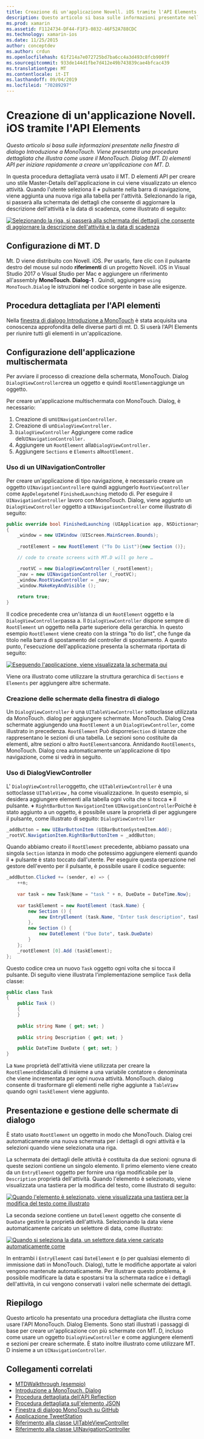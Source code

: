 ```yaml
---
title: Creazione di un'applicazione Novell. iOS tramite l'API Elements
description: Questo articolo si basa sulle informazioni presentate nella finestra di dialogo Introduzione a MonoTouch. Viene presentata una procedura dettagliata che illustra come usare il MonoTouch. Dialog (MT. D) elementi API per iniziare rapidamente a creare un'applicazione con MT. D.
ms.prod: xamarin
ms.assetid: F1124734-DF44-F1F3-0832-46F52A788CDC
ms.technology: xamarin-ios
ms.date: 11/25/2015
author: conceptdev
ms.author: crdun
ms.openlocfilehash: 61f214a7e072725bd7ba6cc4a3d493c8fcb909ff
ms.sourcegitcommit: 933de144d1fbe7d412e49b743839cae4bfcac439
ms.translationtype: MT
ms.contentlocale: it-IT
ms.lasthandoff: 09/04/2019
ms.locfileid: "70289297"
---
```

# <a name="creating-a-xamarinios-application-using-the-elements-api"></a>Creazione di un'applicazione Novell. iOS tramite l'API Elements

_Questo articolo si basa sulle informazioni presentate nella finestra di dialogo Introduzione a MonoTouch. Viene presentata una procedura dettagliata che illustra come usare il MonoTouch. Dialog (MT. D) elementi API per iniziare rapidamente a creare un'applicazione con MT. D._

In questa procedura dettagliata verrà usato il MT. D elementi API per creare uno stile Master-Details dell'applicazione in cui viene visualizzato un elenco attività. Quando l'utente seleziona il **+** pulsante nella barra di navigazione, viene aggiunta una nuova riga alla tabella per l'attività. Selezionando la riga, si passerà alla schermata dei dettagli che consente di aggiornare la descrizione dell'attività e la data di scadenza, come illustrato di seguito:

[![](elements-api-walkthrough-images/01-task-list-app.png "Selezionando la riga, si passerà alla schermata dei dettagli che consente di aggiornare la descrizione dell'attività e la data di scadenza")](elements-api-walkthrough-images/01-task-list-app.png#lightbox)

## <a name="setting-up-mtd"></a>Configurazione di MT. D

Mt. D viene distribuito con Novell. iOS. Per usarlo, fare clic con il pulsante destro del mouse sul nodo **riferimenti** di un progetto Novell. iOS in Visual Studio 2017 o Visual Studio per Mac e aggiungere un riferimento all'assembly **MonoTouch. Dialog-1** . Quindi, aggiungere `using MonoTouch.Dialog` le istruzioni nel codice sorgente in base alle esigenze.

## <a name="elements-api-walkthrough"></a>Procedura dettagliata per l'API elementi

Nella [finestra di dialogo Introduzione a MonoTouch](~/ios/user-interface/monotouch.dialog/index.md) è stata acquisita una conoscenza approfondita delle diverse parti di mt. D. Si userà l'API Elements per riunire tutti gli elementi in un'applicazione.

## <a name="setting-up-the-multi-screen-application"></a>Configurazione dell'applicazione multischermata

Per avviare il processo di creazione della schermata, MonoTouch. Dialog `DialogViewController`crea un oggetto e quindi `RootElement`aggiunge un oggetto.

Per creare un'applicazione multischermata con MonoTouch. Dialog, è necessario:

1. Creazione di un`UINavigationController.`
1. Creazione di un`DialogViewController.`
1. `DialogViewController` Aggiungere come radice del`UINavigationController.` 
1. Aggiungere un `RootElement` alla`DialogViewController.`
1. Aggiungere `Sections` e `Elements` al`RootElement.` 

### <a name="using-a-uinavigationcontroller"></a>Uso di un UINavigationController

Per creare un'applicazione di tipo navigazione, è necessario creare un oggetto `UINavigationController`e quindi aggiungerlo `RootViewController` come `AppDelegate`nel `FinishedLaunching` metodo di. Per eseguire il `UINavigationController` lavoro con MonoTouch. Dialog, viene aggiunto un `DialogViewController` oggetto a `UINavigationController` come illustrato di seguito:

```csharp
public override bool FinishedLaunching (UIApplication app, NSDictionary options)
{
    _window = new UIWindow (UIScreen.MainScreen.Bounds);
            
    _rootElement = new RootElement ("To Do List"){new Section ()};

    // code to create screens with MT.D will go here …

    _rootVC = new DialogViewController (_rootElement);
    _nav = new UINavigationController (_rootVC);
    _window.RootViewController = _nav;
    _window.MakeKeyAndVisible ();
            
    return true;
}
```

Il codice precedente crea un'istanza di un `RootElement` oggetto e la `DialogViewController`passa a. Il `DialogViewController` dispone sempre di `RootElement` un oggetto nella parte superiore della gerarchia. In questo esempio `RootElement` viene creato con la stringa "to do list", che funge da titolo nella barra di spostamento del controller di spostamento. A questo punto, l'esecuzione dell'applicazione presenta la schermata riportata di seguito:

 [![](elements-api-walkthrough-images/02-to-do-list-screen-.png "Eseguendo l'applicazione, viene visualizzata la schermata qui")](elements-api-walkthrough-images/02-to-do-list-screen-.png#lightbox)

Viene ora illustrato come utilizzare la struttura gerarchica di `Sections` e `Elements` per aggiungere altre schermate.

### <a name="creating-the-dialog-screens"></a>Creazione delle schermate della finestra di dialogo

Un `DialogViewController` è una `UITableViewController` sottoclasse utilizzata da MonoTouch. dialog per aggiungere schermate. MonoTouch. Dialog Crea schermate aggiungendo una `RootElement` a un `DialogViewController`, come illustrato in precedenza. `RootElement` Può disporre`Section` di istanze che rappresentano le sezioni di una tabella.
Le sezioni sono costituite da elementi, altre sezioni o altro `RootElements`ancora. Annidando `RootElements`, MonoTouch. Dialog crea automaticamente un'applicazione di tipo navigazione, come si vedrà in seguito.

### <a name="using-dialogviewcontroller"></a>Uso di DialogViewController

L' `DialogViewController`oggetto, che `UITableViewController` è una sottoclasse `UITableView` , ha come visualizzazione. In questo esempio, si desidera aggiungere elementi alla tabella ogni volta che si tocca **+** il pulsante. **+** `RightBarButton` `NavigationItem` `UINavigationController`Poiché è stato aggiunto a un oggetto, è possibile usare la proprietà di per aggiungere il pulsante, come illustrato di seguito: `DialogViewController`

```csharp
_addButton = new UIBarButtonItem (UIBarButtonSystemItem.Add);
_rootVC.NavigationItem.RightBarButtonItem = _addButton;
```

Quando abbiamo creato il `RootElement` precedente, abbiamo passato una singola `Section` istanza in modo che potessimo aggiungere elementi quando il **+** pulsante è stato toccato dall'utente. Per eseguire questa operazione nel gestore dell'evento per il pulsante, è possibile usare il codice seguente:

```csharp
_addButton.Clicked += (sender, e) => {                
    ++n;
                
    var task = new Task{Name = "task " + n, DueDate = DateTime.Now};
                
    var taskElement = new RootElement (task.Name) {
        new Section () {
            new EntryElement (task.Name, "Enter task description", task.Description)
        },
        new Section () {
            new DateElement ("Due Date", task.DueDate)
        }
    };
    _rootElement [0].Add (taskElement);
};
```

Questo codice crea un nuovo `Task` oggetto ogni volta che si tocca il pulsante. Di seguito viene illustrata l'implementazione semplice `Task` della classe:

```csharp
public class Task
{   
    public Task ()
    {
    }
      
    public string Name { get; set; }
        
    public string Description { get; set; }

    public DateTime DueDate { get; set; }
}
```

La `Name` proprietà dell'attività viene utilizzata per creare la `RootElement`didascalia di insieme a una variabile contatore `n` denominata che viene incrementata per ogni nuova attività. MonoTouch. dialog consente di trasformare gli elementi nelle righe aggiunte a `TableView` quando ogni `taskElement` viene aggiunto.

## <a name="presenting-and-managing-dialog-screens"></a>Presentazione e gestione delle schermate di dialogo

È stato usato `RootElement` un oggetto in modo che MonoTouch. Dialog crei automaticamente una nuova schermata per i dettagli di ogni attività e la selezioni quando viene selezionata una riga.

La schermata dei dettagli delle attività è costituita da due sezioni: ognuna di queste sezioni contiene un singolo elemento. Il primo elemento viene creato da un `EntryElement` oggetto per fornire una riga modificabile per la `Description` proprietà dell'attività. Quando l'elemento è selezionato, viene visualizzata una tastiera per la modifica del testo, come illustrato di seguito:

 [![](elements-api-walkthrough-images/03-create-task.png "Quando l'elemento è selezionato, viene visualizzata una tastiera per la modifica del testo come illustrato")](elements-api-walkthrough-images/03-create-task.png#lightbox)

La seconda sezione contiene un `DateElement` oggetto che consente di `DueDate` gestire la proprietà dell'attività. Selezionando la data viene automaticamente caricato un selettore di data, come illustrato:

 [![](elements-api-walkthrough-images/04-date-picker.png "Quando si seleziona la data, un selettore data viene caricato automaticamente come")](elements-api-walkthrough-images/04-date-picker.png#lightbox)

In entrambi i `EntryElement` casi `DateElement` e (o per qualsiasi elemento di immissione dati in MonoTouch. Dialog), tutte le modifiche apportate ai valori vengono mantenute automaticamente. Per illustrare questo problema, è possibile modificare la data e spostarsi tra la schermata radice e i dettagli dell'attività, in cui vengono conservati i valori nelle schermate dei dettagli.

## <a name="summary"></a>Riepilogo

Questo articolo ha presentato una procedura dettagliata che illustra come usare l'API MonoTouch. Dialog Elements. Sono stati illustrati i passaggi di base per creare un'applicazione con più schermate con MT. D, incluso come usare un oggetto `DialogViewController` e come aggiungere elementi e sezioni per creare schermate. È stato inoltre illustrato come utilizzare MT. D insieme a un `UINavigationController`.

## <a name="related-links"></a>Collegamenti correlati

- [MTDWalkthrough (esempio)](https://docs.microsoft.com/samples/xamarin/ios-samples/mtdwalkthrough)
- [Introduzione a MonoTouch. Dialog](~/ios/user-interface/monotouch.dialog/index.md)
- [Procedura dettagliata dell'API Reflection](~/ios/user-interface/monotouch.dialog/reflection-api-walkthrough.md)
- [Procedura dettagliata sull'elemento JSON](~/ios/user-interface/monotouch.dialog/json-element-walkthrough.md)
- [Finestra di dialogo MonoTouch su GitHub](https://github.com/migueldeicaza/MonoTouch.Dialog)
- [Applicazione TweetStation](https://github.com/migueldeicaza/TweetStation)
- [Riferimento alla classe UITableViewController](https://developer.apple.com/library/ios/#DOCUMENTATION/UIKit/Reference/UITableViewController_Class/Reference/Reference.html)
- [Riferimento alla classe UINavigationController](https://developer.apple.com/library/ios/#documentation/UIKit/Reference/UINavigationController_Class/Reference/Reference.html)

